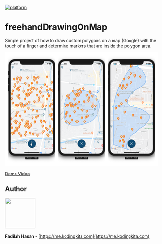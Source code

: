 [![platform](https://cocoapod-badges.herokuapp.com/p/Transition/badge.png)]()
# freehandDrawingOnMap

Simple project of how to draw custom polygons on a map (Google) with the touch of a finger and determine markers that are inside the polygon area.

![](/demo.png)

[Demo Video](https://www.youtube.com/watch?v=Uc8POaysj-A)

## Author
<p>
	<img src="https://avatars3.githubusercontent.com/u/15564979?s=460&v=4" width="100" height="100">
</p>

**Fadilah Hasan** - [https://me.kodingkita.com](https://me.kodingkita.com)
